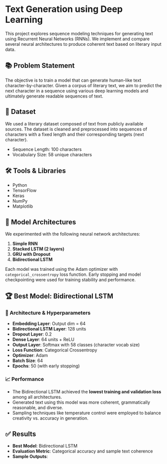 # Text Generation using Deep Learning

This project explores sequence modeling techniques for generating text using Recurrent Neural Networks (RNNs). We implement and compare several neural architectures to produce coherent text based on literary input data.

## 📚 Problem Statement

The objective is to train a model that can generate human-like text character-by-character. Given a corpus of literary text, we aim to predict the next character in a sequence using various deep learning models and ultimately generate readable sequences of text.

## 📁 Dataset

We used a literary dataset composed of text from publicly available sources. The dataset is cleaned and preprocessed into sequences of characters with a fixed length and their corresponding targets (next character).

- Sequence Length: 100 characters
- Vocabulary Size: 58 unique characters

## 🛠️ Tools & Libraries

- Python
- TensorFlow
- Keras
- NumPy
- Matplotlib

## 🧪 Model Architectures

We experimented with the following neural network architectures:

1. **Simple RNN**  
2. **Stacked LSTM (2 layers)**  
3. **GRU with Dropout**  
4. **Bidirectional LSTM**

Each model was trained using the Adam optimizer with `categorical_crossentropy` loss function. Early stopping and model checkpointing were used for training stability and performance.

## 🏆 Best Model: Bidirectional LSTM

### 🔧 Architecture & Hyperparameters

- **Embedding Layer**: Output dim = 64
- **Bidirectional LSTM Layer**: 128 units
- **Dropout Layer**: 0.2
- **Dense Layer**: 64 units + ReLU
- **Output Layer**: Softmax with 58 classes (character vocab size)
- **Loss Function**: Categorical Crossentropy
- **Optimizer**: Adam
- **Batch Size**: 64
- **Epochs**: 50 (with early stopping)

### 📈 Performance

- The Bidirectional LSTM achieved the **lowest training and validation loss** among all architectures.
- Generated text using this model was more coherent, grammatically reasonable, and diverse.
- Sampling techniques like temperature control were employed to balance creativity vs. accuracy in generation.

## ✅ Results

- **Best Model**: Bidirectional LSTM
- **Evaluation Metric**: Categorical accuracy and sample text coherence
- **Sample Outputs**:
